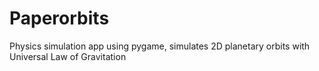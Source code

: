 # Paperorbits
Physics simulation app using pygame, simulates 2D planetary orbits with Universal Law of Gravitation
